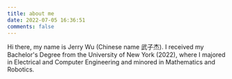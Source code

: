 ```yaml
---
title: about me
date: 2022-07-05 16:36:51
comments: false
---
```


Hi there, my name is Jerry Wu (Chinese name 武子杰). I received my Bachelor's Degree from the University of New York (2022), where I majored in Electrical and Computer Engineering and minored in Mathematics and Robotics.
